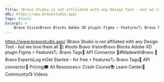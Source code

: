```yaml
---
Title: (Bravo Studio is not affiliated with any Design Tool - but we love them all 💪)
URL: https://www.bravostudio.app/
Tags: #tools
Excerpt: >
    Bravo VisionBravo Blocks Adobe XD plugin Figma ⚡ Features🏷️ Bravo Tags🔗 API Connector 👏#MadewithBravo 🦸Bravo ExpertsLog inGet Started - for free ⚡ Features🏷️ Bravo Tags🔗 API connector🚀 Pricing🎓 All Resources⚔️ Crash Course📚 Learn Center🙋 Community📺 Videos
---
```

https://www.bravostudio.app/
(Bravo Studio is not affiliated with any Design Tool - but we love them all 💪)
#tools
Bravo VisionBravo Blocks Adobe XD plugin Figma ⚡ Features🏷️ Bravo Tags🔗 API Connector 👏#MadewithBravo 🦸Bravo ExpertsLog inGet Started - for free ⚡ Features🏷️ Bravo Tags🔗 API connector🚀 Pricing🎓 All Resources⚔️ Crash Course📚 Learn Center🙋 Community📺 Videos